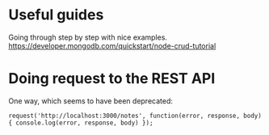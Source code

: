 # Useful guides

Going through step by step with nice examples.
https://developer.mongodb.com/quickstart/node-crud-tutorial

# Doing request to the REST API

One way, which seems to have been deprecated:

```
request('http://localhost:3000/notes', function(error, response, body) { console.log(error, response, body) });
```

